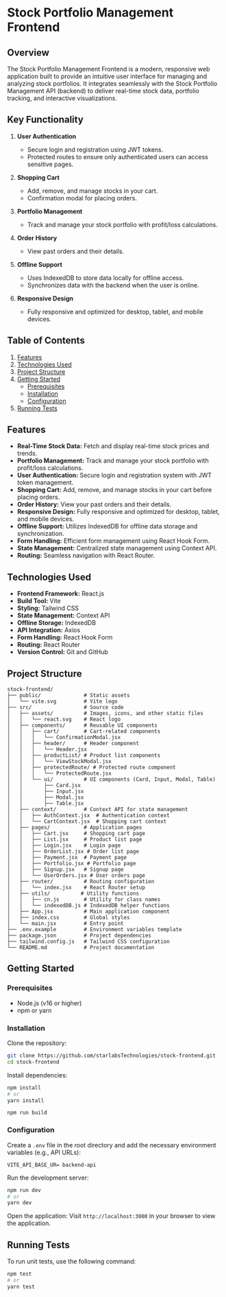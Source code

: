 # Stock Portfolio Management Frontend

## Overview

The Stock Portfolio Management Frontend is a modern, responsive web application built to provide an intuitive user interface for managing and analyzing stock portfolios. It integrates seamlessly with the Stock Portfolio Management API (backend) to deliver real-time stock data, portfolio tracking, and interactive visualizations.

## Key Functionality

1. **User Authentication**

   - Secure login and registration using JWT tokens.
   - Protected routes to ensure only authenticated users can access sensitive pages.

2. **Shopping Cart**

   - Add, remove, and manage stocks in your cart.
   - Confirmation modal for placing orders.

3. **Portfolio Management**

   - Track and manage your stock portfolio with profit/loss calculations.

4. **Order History**

   - View past orders and their details.

5. **Offline Support**

   - Uses IndexedDB to store data locally for offline access.
   - Synchronizes data with the backend when the user is online.

6. **Responsive Design**
   - Fully responsive and optimized for desktop, tablet, and mobile devices.

## Table of Contents

1. [Features](#features)
2. [Technologies Used](#technologies-used)
3. [Project Structure](#project-structure)
4. [Getting Started](#getting-started)
   - [Prerequisites](#prerequisites)
   - [Installation](#installation)
   - [Configuration](#configuration)
5. [Running Tests](#running-tests)

## Features

- **Real-Time Stock Data:** Fetch and display real-time stock prices and trends.
- **Portfolio Management:** Track and manage your stock portfolio with profit/loss calculations.
- **User Authentication:** Secure login and registration system with JWT token management.
- **Shopping Cart:** Add, remove, and manage stocks in your cart before placing orders.
- **Order History:** View your past orders and their details.
- **Responsive Design:** Fully responsive and optimized for desktop, tablet, and mobile devices.
- **Offline Support:** Utilizes IndexedDB for offline data storage and synchronization.
- **Form Handling:** Efficient form management using React Hook Form.
- **State Management:** Centralized state management using Context API.
- **Routing:** Seamless navigation with React Router.

## Technologies Used

- **Frontend Framework:** React.js
- **Build Tool:** Vite
- **Styling:** Tailwind CSS
- **State Management:** Context API
- **Offline Storage:** IndexedDB
- **API Integration:** Axios
- **Form Handling:** React Hook Form
- **Routing:** React Router
- **Version Control:** Git and GitHub

## Project Structure

```
stock-frontend/
├── public/              # Static assets
│   └── vite.svg         # Vite logo
├── src/                 # Source code
│   ├── assets/          # Images, icons, and other static files
│   │   └── react.svg    # React logo
│   ├── components/      # Reusable UI components
│   │   ├── cart/        # Cart-related components
│   │   │   └── ConfirmationModal.jsx
│   │   ├── header/      # Header component
│   │   │   └── Header.jsx
│   │   ├── productList/ # Product list components
│   │   │   └── ViewStockModal.jsx
│   │   ├── protectedRoute/ # Protected route component
│   │   │   └── ProtectedRoute.jsx
│   │   └── ui/          # UI components (Card, Input, Modal, Table)
│   │       ├── Card.jsx
│   │       ├── Input.jsx
│   │       ├── Modal.jsx
│   │       ├── Table.jsx
│   ├── context/         # Context API for state management
│   │   ├── AuthContext.jsx  # Authentication context
│   │   └── CartContext.jsx  # Shopping cart context
│   ├── pages/           # Application pages
│   │   ├── Cart.jsx     # Shopping cart page
│   │   ├── List.jsx     # Product list page
│   │   ├── Login.jsx    # Login page
│   │   ├── OrderList.jsx # Order list page
│   │   ├── Payment.jsx  # Payment page
│   │   ├── Portfolio.jsx # Portfolio page
│   │   ├── Signup.jsx   # Signup page
│   │   └── UserOrders.jsx # User orders page
│   ├── router/          # Routing configuration
│   │   └── index.jsx    # React Router setup
│   ├── utils/          # Utility functions
│   │   ├── cn.js        # Utility for class names
│   │   └── indexedDB.js # IndexedDB helper functions
│   ├── App.jsx          # Main application component
│   ├── index.css        # Global styles
│   └── main.jsx         # Entry point
├── .env.example         # Environment variables template
├── package.json         # Project dependencies
├── tailwind.config.js   # Tailwind CSS configuration
└── README.md            # Project documentation
```

## Getting Started

### Prerequisites

- Node.js (v16 or higher)
- npm or yarn

### Installation

Clone the repository:

```bash
git clone https://github.com/starlabsTechnologies/stock-frontend.git
cd stock-frontend
```

Install dependencies:

```bash
npm install
# or
yarn install
```

`npm run build`

### Configuration

Create a `.env` file in the root directory and add the necessary environment variables (e.g., API URLs):

```env
VITE_API_BASE_UR= backend-api

```

Run the development server:

```bash
npm run dev
# or
yarn dev
```

Open the application:
Visit `http://localhost:3000` in your browser to view the application.

## Running Tests

To run unit tests, use the following command:

```bash
npm test
# or
yarn test
```

